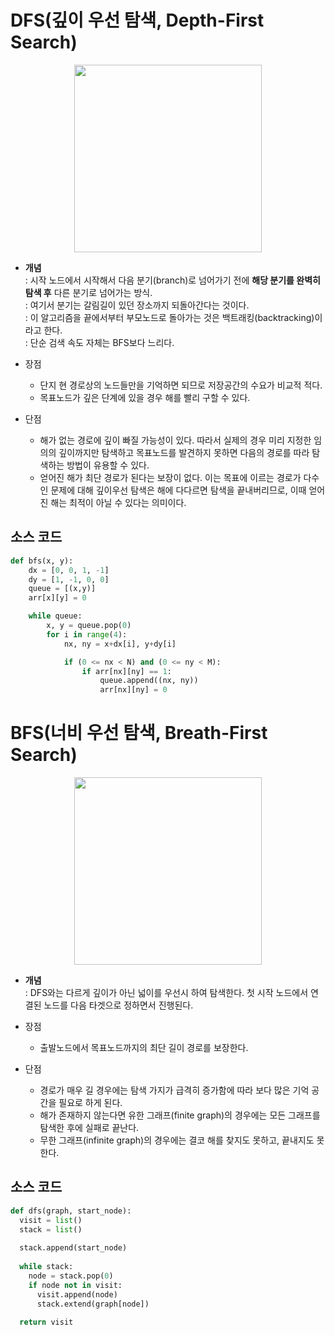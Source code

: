 # DFS(깊이 우선 탐색, Depth-First Search)
<p align="center"><img src="https://upload.wikimedia.org/wikipedia/commons/7/7f/Depth-First-Search.gif" height="300px" width="300px"></p>

* **개념**  
: 시작 노드에서 시작해서 다음 분기(branch)로 넘어가기 전에 **해당 분기를 완벽히 탐색 후** 다른 분기로 넘어가는 방식.  
: 여기서 분기는 갈림길이 있던 장소까지 되돌아간다는 것이다.  
: 이 알고리즘을 끝에서부터 부모노드로 돌아가는 것은 백트래킹(backtracking)이라고 한다.  
: 단순 검색 속도 자체는 BFS보다 느리다.

* 장점  
    - 단지 현 경로상의 노드들만을 기억하면 되므로 저장공간의 수요가 비교적 적다.  
    - 목표노드가 깊은 단계에 있을 경우 해를 빨리 구할 수 있다.  
* 단점
    - 해가 없는 경로에 깊이 빠질 가능성이 있다. 따라서 실제의 경우 미리 지정한 임의의 깊이까지만 탐색하고 목표노드를 발견하지 못하면 다음의 경로를 따라 탐색하는 방법이 유용할 수 있다.  
    - 얻어진 해가 최단 경로가 된다는 보장이 없다. 이는 목표에 이르는 경로가 다수인 문제에 대해 깊이우선 탐색은 해에 다다르면 탐색을 끝내버리므로, 이때 얻어진 해는 최적이 아닐 수 있다는 의미이다.   

## 소스 코드
```py
def bfs(x, y):
    dx = [0, 0, 1, -1]
    dy = [1, -1, 0, 0]
    queue = [(x,y)]
    arr[x][y] = 0

    while queue:
        x, y = queue.pop(0)
        for i in range(4):
            nx, ny = x+dx[i], y+dy[i]

            if (0 <= nx < N) and (0 <= ny < M):
                if arr[nx][ny] == 1:
                    queue.append((nx, ny))
                    arr[nx][ny] = 0
```


# BFS(너비 우선 탐색, Breath-First Search)
<p align="center"><img src="https://upload.wikimedia.org/wikipedia/commons/4/46/Animated_BFS.gif" height="300px" width="300px"></p>

* **개념**  
: DFS와는 다르게 깊이가 아닌 넓이를 우선시 하여 탐색한다. 첫 시작 노드에서 연결된 노드를 다음 타겟으로 정하면서 진행된다.

* 장점
    - 출발노드에서 목표노드까지의 최단 길이 경로를 보장한다.
* 단점
    - 경로가 매우 길 경우에는 탐색 가지가 급격히 증가함에 따라 보다 많은 기억 공간을 필요로 하게 된다.
    - 해가 존재하지 않는다면 유한 그래프(finite graph)의 경우에는 모든 그래프를 탐색한 후에 실패로 끝난다.
    - 무한 그래프(infinite graph)의 경우에는 결코 해를 찾지도 못하고, 끝내지도 못한다.

## 소스 코드
```py
def dfs(graph, start_node):
  visit = list()
  stack = list()
  
  stack.append(start_node)
  
  while stack:
    node = stack.pop(0)
    if node not in visit:
      visit.append(node)
      stack.extend(graph[node])
      
  return visit
```

